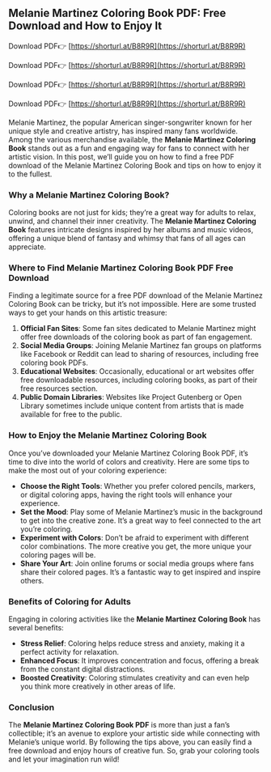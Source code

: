 ## Melanie Martinez Coloring Book PDF: Free Download and How to Enjoy It

Download PDF👉 [https://shorturl.at/B8R9R](https://shorturl.at/B8R9R)

Download PDF👉 [https://shorturl.at/B8R9R](https://shorturl.at/B8R9R)

Download PDF👉 [https://shorturl.at/B8R9R](https://shorturl.at/B8R9R)

Download PDF👉 [https://shorturl.at/B8R9R](https://shorturl.at/B8R9R)

Melanie Martinez, the popular American singer-songwriter known for her unique style and creative artistry, has inspired many fans worldwide. Among the various merchandise available, the **Melanie Martinez Coloring Book** stands out as a fun and engaging way for fans to connect with her artistic vision. In this post, we’ll guide you on how to find a free PDF download of the Melanie Martinez Coloring Book and tips on how to enjoy it to the fullest.

### Why a Melanie Martinez Coloring Book?

Coloring books are not just for kids; they’re a great way for adults to relax, unwind, and channel their inner creativity. The **Melanie Martinez Coloring Book** features intricate designs inspired by her albums and music videos, offering a unique blend of fantasy and whimsy that fans of all ages can appreciate.

### Where to Find Melanie Martinez Coloring Book PDF Free Download

Finding a legitimate source for a free PDF download of the Melanie Martinez Coloring Book can be tricky, but it’s not impossible. Here are some trusted ways to get your hands on this artistic treasure:

1. **Official Fan Sites**: Some fan sites dedicated to Melanie Martinez might offer free downloads of the coloring book as part of fan engagement.
2. **Social Media Groups**: Joining Melanie Martinez fan groups on platforms like Facebook or Reddit can lead to sharing of resources, including free coloring book PDFs.
3. **Educational Websites**: Occasionally, educational or art websites offer free downloadable resources, including coloring books, as part of their free resources section.
4. **Public Domain Libraries**: Websites like Project Gutenberg or Open Library sometimes include unique content from artists that is made available for free to the public.

### How to Enjoy the Melanie Martinez Coloring Book

Once you’ve downloaded your Melanie Martinez Coloring Book PDF, it’s time to dive into the world of colors and creativity. Here are some tips to make the most out of your coloring experience:

- **Choose the Right Tools**: Whether you prefer colored pencils, markers, or digital coloring apps, having the right tools will enhance your experience.
- **Set the Mood**: Play some of Melanie Martinez’s music in the background to get into the creative zone. It’s a great way to feel connected to the art you’re coloring.
- **Experiment with Colors**: Don’t be afraid to experiment with different color combinations. The more creative you get, the more unique your coloring pages will be.
- **Share Your Art**: Join online forums or social media groups where fans share their colored pages. It’s a fantastic way to get inspired and inspire others.

### Benefits of Coloring for Adults

Engaging in coloring activities like the **Melanie Martinez Coloring Book** has several benefits:

- **Stress Relief**: Coloring helps reduce stress and anxiety, making it a perfect activity for relaxation.
- **Enhanced Focus**: It improves concentration and focus, offering a break from the constant digital distractions.
- **Boosted Creativity**: Coloring stimulates creativity and can even help you think more creatively in other areas of life.

### Conclusion

The **Melanie Martinez Coloring Book PDF** is more than just a fan’s collectible; it’s an avenue to explore your artistic side while connecting with Melanie’s unique world. By following the tips above, you can easily find a free download and enjoy hours of creative fun. So, grab your coloring tools and let your imagination run wild!
